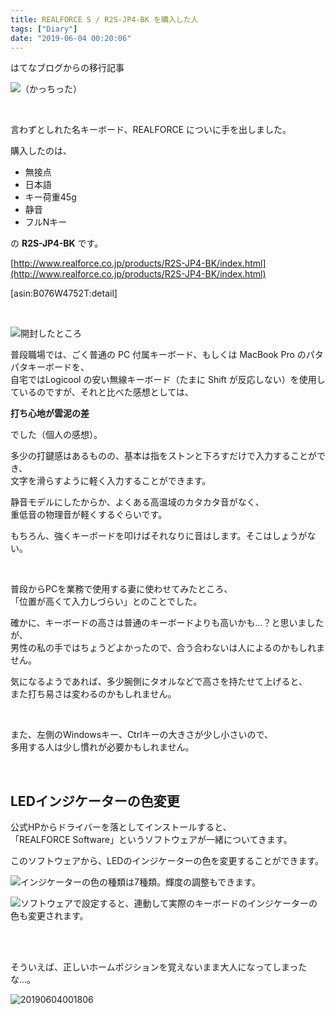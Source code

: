 ```yaml
---
title: REALFORCE S / R2S-JP4-BK を購入した人
tags: ["Diary"]
date: "2019-06-04 00:20:06"
---
```


<div class="alert info">
はてなブログからの移行記事
</div>

![（かっちった）](20190603235030.png)

<!-- more -->

<br>

言わずとしれた名キーボード、REALFORCE についに手を出しました。

購入したのは、

* 無接点
* 日本語
* キー荷重45g
* 静音
* フルNキー

の **R2S-JP4-BK** です。

[http://www.realforce.co.jp/products/R2S-JP4-BK/index.html](http://www.realforce.co.jp/products/R2S-JP4-BK/index.html)

[asin:B076W4752T:detail]

<br>

![開封したところ](20190603235318.png)

普段職場では、ごく普通の PC 付属キーボード、もしくは MacBook Pro のパタパタキーボードを、  
自宅ではLogicool の安い無線キーボード（たまに Shift が反応しない）を使用しているのですが、それと比べた感想としては、  

**打ち心地が雲泥の差**

でした（個人の感想）。  

多少の打鍵感はあるものの、基本は指をストンと下ろすだけで入力することができ、  
文字を滑らすように軽く入力することができます。

静音モデルにしたからか、よくある高温域のカタカタ音がなく、  
重低音の物理音が軽くするぐらいです。

もちろん、強くキーボードを叩けばそれなりに音はします。そこはしょうがない。

<br>

普段からPCを業務で使用する妻に使わせてみたところ、  
「位置が高くて入力しづらい」とのことでした。

確かに、キーボードの高さは普通のキーボードよりも高いかも…？と思いましたが、  
男性の私の手ではちょうどよかったので、合う合わないは人によるのかもしれません。

気になるようであれば、多少腕側にタオルなどで高さを持たせて上げると、  
また打ち易さは変わるのかもしれません。

<br>

また、左側のWindowsキー、Ctrlキーの大きさが少し小さいので、  
多用する人は少し慣れが必要かもしれません。

<br>

## LEDインジケーターの色変更

公式HPからドライバーを落としてインストールすると、  
「REALFORCE Software」というソフトウェアが一緒についてきます。

このソフトウェアから、LEDのインジケーターの色を変更することができます。

![インジケーターの色の種類は7種類。輝度の調整もできます。](20190604000840.png)

![ソフトウェアで設定すると、連動して実際のキーボードのインジケーターの色も変更されます。](20190604000911.png)

<br>

<br>

そういえば、正しいホームポジションを覚えないまま大人になってしまったな…。

![20190604001806](20190604001806.png)

<br>
